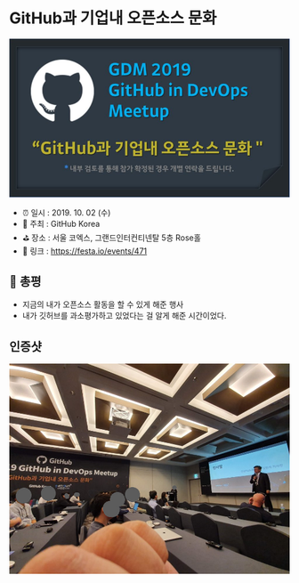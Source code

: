 # GitHub과 기업내 오픈소스 문화

![GitHub과 기업내 오픈소스 문화](image.png)

- ⏰ 일시 : 2019. 10. 02 (수)
- 💁 주최 : GitHub Korea
- ⛳ 장소 : 서울 코엑스, 그랜드인터컨티넨탈 5층 Rose홀
- 🔗 링크 : https://festa.io/events/471

## 👏 총평 

- 지금의 내가 오픈소스 활동을 할 수 있게 해준 행사
- 내가 깃허브를 과소평가하고 있었다는 걸 알게 해준 시간이었다.

## 인증샷

![인증샷](self.jpg)